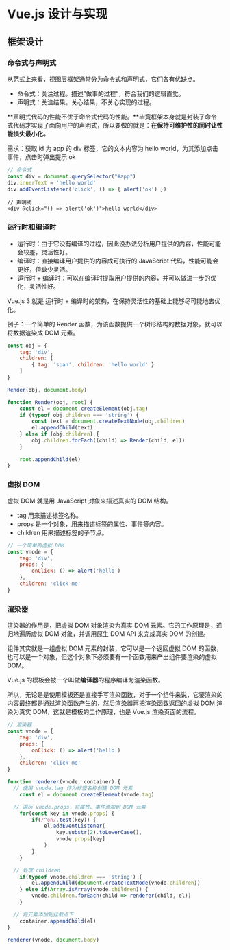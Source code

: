 # Vue.js 设计与实现



## 框架设计

### 命令式与声明式

从范式上来看，视图层框架通常分为命令式和声明式，它们各有优缺点。

* 命令式：关注过程。描述”做事的过程“，符合我们的逻辑直觉。
* 声明式：关注结果。关心结果，不关心实现的过程。

**声明式代码的性能不优于命令式代码的性能。**毕竟框架本身就是封装了命令式代码才实现了面向用户的声明式，所以要做的就是：**在保持可维护性的同时让性能损失最小化。**



需求：获取 id 为 app 的 div 标签，它的文本内容为 hello world，为其添加点击事件，点击时弹出提示 ok

```js
// 命令式
const div = document.querySelector("#app")
div.innerText = 'hello world'
div.addEventListener('click', () => { alert('ok') })
```

```vue
// 声明式
<div @click="() => alert('ok')">hello world</div>
```



### 运行时和编译时

* 运行时：由于它没有编译的过程，因此没办法分析用户提供的内容，性能可能会较差，灵活性好。
* 编译时：直接编译用户提供的内容成可执行的 JavaScript 代码，性能可能会更好，但缺少灵活。
* 运行时 + 编译时：可以在编译时提取用户提供的内容，并可以做进一步的优化，灵活性好。

Vue.js 3 就是 运行时 + 编译时的架构，在保持灵活性的基础上能够尽可能地去优化。  



例子：一个简单的 Render 函数，为该函数提供一个树形结构的数据对象，就可以将数据渲染成 DOM 元素。

```js
const obj = {
	tag: 'div',
	children: [
		{ tag: 'span', children: 'hello world' }
	]
}

Render(obj, document.body)

function Render(obj, root) {
	const el = document.createElement(obj.tag)
	if (typeof obj.children === 'string') {
		const text = document.createTextNode(obj.children)
		el.appendChild(text)
	} else if (obj.children) {
		obj.children.forEach((child) => Render(child, el))
	}

	root.appendChild(el)
}
```



### 虚拟 DOM

虚拟 DOM 就是用 JavaScript 对象来描述真实的 DOM 结构。

* tag 用来描述标签名称。
* props 是一个对象，用来描述标签的属性、事件等内容。
* children 用来描述标签的子节点。



```js
// 一个简单的虚拟 DOM
const vnode = {
	tag: 'div',
	props: {
		onClick: () => alert('hello')
	},
	children: 'click me'
}
```



### 渲染器

渲染器的作用是，把虚拟 DOM 对象渲染为真实 DOM 元素。它的工作原理是，递归地遍历虚拟 DOM 对象，并调用原生 DOM API 来完成真实 DOM 的创建。

组件其实就是一组虚拟 DOM 元素的封装，它可以是一个返回虚拟 DOM 的函数，也可以是一个对象，但这个对象下必须要有一个函数用来产出组件要渲染的虚拟 DOM。

Vue.js 的模板会被一个叫做**编译器**的程序编译为渲染函数。

所以，无论是是使用模板还是直接手写渲染函数，对于一个组件来说，它要渲染的内容最终都是通过渲染函数产生的，然后渲染器再把渲染函数返回的虚拟 DOM 渲染为真实 DOM，这就是模板的工作原理，也是 Vue.js 渲染页面的流程。



```js
// 渲染器
const vnode = {
	tag: 'div',
	props: {
		onClick: () => alert('hello')
	},
	children: 'click me'
}

function renderer(vnode, container) {
  // 使用 vnode.tag 作为标签名称创建 DOM 元素
	const el = document.createElement(vnode.tag)

  // 遍历 vnode.props，将属性、事件添加到 DOM 元素
	for(const key in vnode.props) {
		if(/^on/.test(key)) {
			el.addEventListener(
				key.substr(2).toLowerCase(),
				vnode.props[key]
			)
		}
	}

  // 处理 children
	if(typeof vnode.children === 'string') {
		el.appendChild(document.createTextNode(vnode.children))
	} else if(Array.isArray(vnode.children)) {
		vnode.children.forEach(child => renderer(child, el))
	}

  // 将元素添加到挂载点下
	container.appendChild(el)
}

renderer(vnode, document.body)
```



































